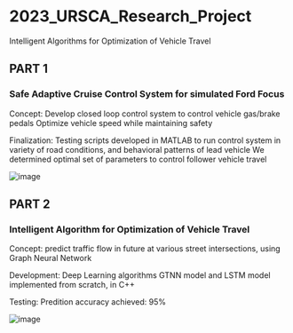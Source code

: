 # 2023_URSCA_Research_Project
Intelligent Algorithms for Optimization of Vehicle Travel

## PART 1
### Safe Adaptive Cruise Control System for simulated Ford Focus

Concept: Develop closed loop control system to control vehicle gas/brake pedals
          Optimize vehicle speed while maintaining safety

Finalization: Testing scripts developed in MATLAB to run control system in variety of road conditions, and behavioral patterns of lead vehicle
              We determined optimal set of parameters to control follower vehicle travel

![image](https://github.com/Ayushsaha103/2023_URSCA_Research_Project/assets/71895904/d3423c5b-6b91-466f-a345-40c83e1cf28d)



## PART 2
### Intelligent Algorithm for Optimization of Vehicle Travel

Concept: predict traffic flow in future at various street intersections, using Graph Neural Network

Development: Deep Learning algorithms GTNN model and LSTM model implemented from scratch, in C++

Testing: Predition accuracy achieved: 95%

![image](https://github.com/Ayushsaha103/2023_URSCA_Research_Project/assets/71895904/28d81b0d-28db-4577-9522-abf0c9bc6109)
